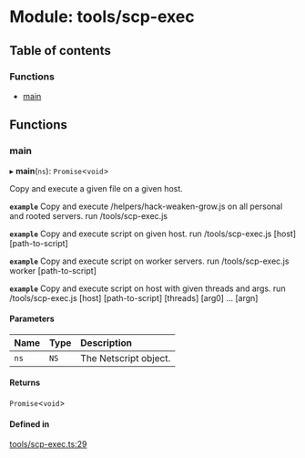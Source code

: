# Module: tools/scp-exec

## Table of contents

### Functions

- [main](../wiki/tools.scp-exec#main)

## Functions

### main

▸ **main**(`ns`): `Promise`<`void`\>

Copy and execute a given file on a given host.

**`example`** Copy and execute /helpers/hack-weaken-grow.js on all personal and rooted servers.
run /tools/scp-exec.js

**`example`** Copy and execute script on given host.
run /tools/scp-exec.js [host] [path-to-script]

**`example`** Copy and execute script on worker servers.
run /tools/scp-exec.js worker [path-to-script]

**`example`** Copy and execute script on host with given threads and args.
run /tools/scp-exec.js [host] [path-to-script] [threads] [arg0] ... [argn]

#### Parameters

| Name | Type | Description |
| :------ | :------ | :------ |
| `ns` | `NS` | The Netscript object. |

#### Returns

`Promise`<`void`\>

#### Defined in

[tools/scp-exec.ts:29](https://github.com/vladzaharia/bitburner/blob/89080f7/src/tools/scp-exec.ts#L29)
